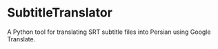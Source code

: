 # SubtitleTranslator
A Python tool for translating SRT subtitle files into Persian using Google Translate.
